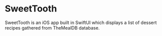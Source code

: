 # SweetTooth

SweetTooth is an iOS app built in SwiftUI which displays a list of dessert recipes gathered from TheMealDB database.

